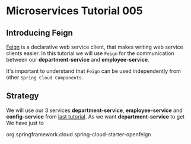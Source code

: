 # Microservices Tutorial 005
## Introducing Feign

[Feign](https://github.com/Netflix/feign) is a declarative web service client, that makes writing web service clients easier.
In this tutorial we will use `Feign` for the communication between our **department-service** and **employee-service**.

It's important to understand that `Feign` can be used independently from other `Spring Cloud Components`.
## Strategy
We will use our 3 services **department-service**, **employee-service** and  **config-service** from [last tutorial](https://github.com/Meziano/ms-tutorial-004).
As we want  **department-service** to get  We have just to

<dependency>
			<groupId>org.springframework.cloud</groupId>
			<artifactId>spring-cloud-starter-openfeign</artifactId>
		</dependency>


 
<!--stackedit_data:
eyJoaXN0b3J5IjpbMTAyNzcxMjA0LDE4NDY0OTIzMjEsLTIwNz
g0NjQ0NjcsLTIwMjA2MzM1MjYsLTEyNzUxMzE5MTUsODAwODYy
NzI0LC0zNDg2OTk3NV19
-->